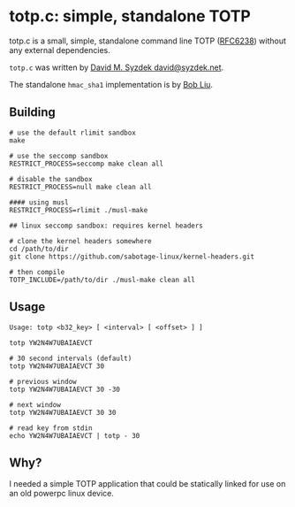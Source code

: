 totp.c: simple, standalone TOTP
===============================

totp.c is a small, simple, standalone command line TOTP
([RFC6238](https://tools.ietf.org/html/rfc6238)) without any external
dependencies.

`totp.c` was written by
[David M. Syzdek <david@syzdek.net>](https://gist.github.com/syzdek/eba233ca33e1b5a45a99).

The standalone `hmac_sha1` implementation is by
[Bob Liu](https://github.com/Akagi201/hmac-sha1).

Building
--------

    # use the default rlimit sandbox
    make

    # use the seccomp sandbox
    RESTRICT_PROCESS=seccomp make clean all

    # disable the sandbox
    RESTRICT_PROCESS=null make clean all

    #### using musl
    RESTRICT_PROCESS=rlimit ./musl-make

    ## linux seccomp sandbox: requires kernel headers

    # clone the kernel headers somewhere
    cd /path/to/dir
    git clone https://github.com/sabotage-linux/kernel-headers.git

    # then compile
    TOTP_INCLUDE=/path/to/dir ./musl-make clean all

Usage
-----

    Usage: totp <b32_key> [ <interval> [ <offset> ] ]

    totp YW2N4W7UBAIAEVCT 

    # 30 second intervals (default)
    totp YW2N4W7UBAIAEVCT 30

    # previous window
    totp YW2N4W7UBAIAEVCT 30 -30

    # next window
    totp YW2N4W7UBAIAEVCT 30 30

    # read key from stdin
    echo YW2N4W7UBAIAEVCT | totp - 30

Why?
----

I needed a simple TOTP application that could be statically linked for
use on an old powerpc linux device.
